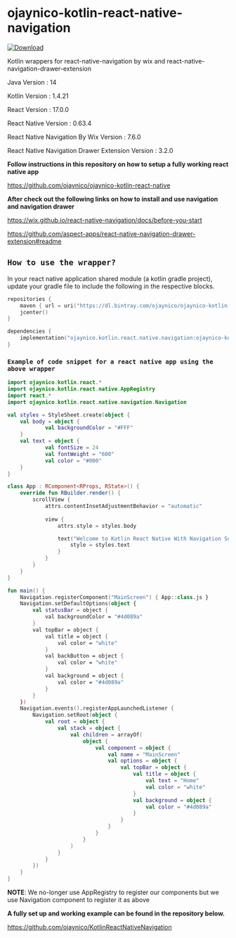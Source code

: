 # ojaynico-kotlin-react-native-navigation

[ ![Download](https://api.bintray.com/packages/ojaynico/ojaynico-kotlin-react-native-navigation/ojaynico-kotlin-react-native-navigation/images/download.svg?version=1.0.4) ](https://bintray.com/ojaynico/ojaynico-kotlin-react-native-navigation/ojaynico-kotlin-react-native-navigation/1.0.4/link)

Kotlin wrappers for react-native-navigation by wix and react-native-navigation-drawer-extension

Java Version : 14

Kotlin Version : 1.4.21

React Version : 17.0.0

React Native Version : 0.63.4

React Native Navigation By Wix Version : 7.6.0

React Native Navigation Drawer Extension Version : 3.2.0

**Follow instructions in this repository on how to setup a fully working react native app**

https://github.com/ojaynico/ojaynico-kotlin-react-native

**After check out the following links on how to install and use navigation and navigation drawer**

https://wix.github.io/react-native-navigation/docs/before-you-start

https://github.com/aspect-apps/react-native-navigation-drawer-extension#readme

## `How to use the wrapper?`

In your react native application shared module (a kotlin gradle project), update your gradle file to include the following in the respective blocks.

```kotlin
repositories {
    maven { url = uri("https://dl.bintray.com/ojaynico/ojaynico-kotlin-react-native-navigation") }
    jcenter()
}

dependencies {
    implementation("ojaynico.kotlin.react.native.navigation:ojaynico-kotlin-react-native-navigation:1.0.4")
}
```

### `Example of code snippet for a react native app using the above wrapper`

```kotlin
import ojaynico.kotlin.react.*
import ojaynico.kotlin.react.native.AppRegistry
import react.*
import ojaynico.kotlin.react.native.navigation.Navigation

val styles = StyleSheet.create(object {
    val body = object {
            val backgroundColor = "#FFF"
    }
    val text = object {
            val fontSize = 24
            val fontWeight = "600"
            val color = "#000"
    }
}

class App : RComponent<RProps, RState>() {
    override fun RBuilder.render() {
        scrollView {
            attrs.contentInsetAdjustmentBehavior = "automatic"
            
            view {
                attrs.style = styles.body

                text("Welcome to Kotlin React Native With Navigation Support") {
                    style = styles.text
                }
            }
        }
    }
}

fun main() {
    Navigation.registerComponent("MainScreen") { App::class.js }
    Navigation.setDefaultOptions(object {
        val statusBar = object {
            val backgroundColor = "#4d089a"
        }
        val topBar = object {
            val title = object {
                val color = "white"
            }
            val backButton = object {
                val color = "white"
            }
            val background = object {
                val color = "#4d089a"
            }
        }
    })
    Navigation.events().registerAppLaunchedListener {
        Navigation.setRoot(object {
            val root = object {
                val stack = object {
                    val children = arrayOf(
                        object {
                            val component = object {
                                val name = "MainScreen"
                                val options = object {
                                    val topBar = object {
                                        val title = object {
                                            val text = "Home"
                                            val color = "white"
                                        }
                                        val background = object {
                                            val color = "#4d089a"
                                        }
                                    }
                                }
                            }
                        }
                    )
                }
            }
        })
    }
}
```

**NOTE**: We no-longer use AppRegistry to register our components but we use Navigation component to register it as above

**A fully set up and working example can be found in the repository below.**

https://github.com/ojaynico/KotlinReactNativeNavigation
